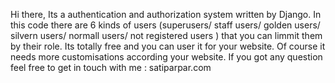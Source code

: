Hi there,
Its a authentication and authorization system written by Django.
In this code there are 6 kinds of users (superusers/ staff users/ golden users/ silvern users/ normall users/ not registered users ) that you can limmit them by their role.
Its totally free and you can user it for your website.
Of course it needs more customisations according your website.
If you got any question feel free to get in touch with me : satiparpar.com
